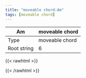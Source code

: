 ```yaml
---
title: "moveable chord:Am"
tags: [moveable chord]
---
```


|Am|moveable chord|
|---|---|
|Type|moveable chord|
|Root string|6|
{{< rawhtml >}}
<div class="container"></div>
<script>
const selector = '#container';
const chord = new ChordBox(selector);
chord.draw((new String("5XX555")));
</script>
{{< /rawhtml >}}
